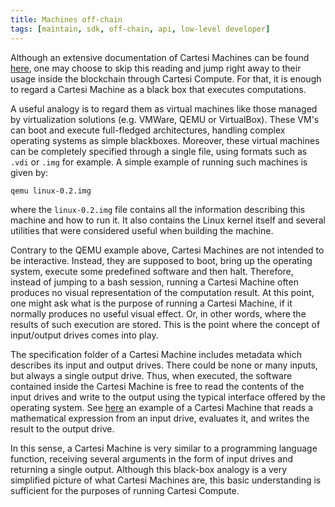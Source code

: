 ```yaml
---
title: Machines off-chain
tags: [maintain, sdk, off-chain, api, low-level developer]
---
```


Although an extensive documentation of Cartesi Machines can be found [here](../cartesi-machine/index.md), one may choose to skip this reading and jump right away to their usage inside the blockchain through Cartesi Compute. For that, it is enough to regard a Cartesi Machine as a black box that executes computations.

A useful analogy is to regard them as virtual machines like those managed by virtualization solutions (e.g. VMWare, QEMU or VirtualBox). These VM's can boot and execute full-fledged architectures, handling complex operating systems as simple blackboxes. Moreover, these virtual machines can be completely specified through a single file, using formats such as `.vdi` or `.img` for example. A simple example of running such machines is given by:

```
qemu linux-0.2.img
```

where the `linux-0.2.img` file contains all the information describing this machine and how to run it. It also contains the Linux kernel itself and several utilities that were considered useful when building the machine.

Contrary to the QEMU example above, Cartesi Machines are not intended to be interactive. Instead, they are supposed to boot, bring up the operating system, execute some predefined software and then halt. Therefore, instead of jumping to a bash session, running a Cartesi Machine often produces no visual representation of the computation result. At this point, one might ask what is the purpose of running a Cartesi Machine, if it normally produces no useful visual effect. Or, in other words, where the results of such execution are stored. This is the point where the concept of input/output drives comes into play.

The specification folder of a Cartesi Machine includes metadata which describes its input and output drives. There could be none or many inputs, but always a single output drive. Thus, when executed, the software contained inside the Cartesi Machine is free to read the contents of the input drives and write to the output using the typical interface offered by the operating system. See [here](../cartesi-machine/host/cmdline.md#cartesi-machine-templates) an example of a Cartesi Machine that reads a mathematical expression from an input drive, evaluates it, and writes the result to the output drive.

In this sense, a Cartesi Machine is very similar to a programming language function, receiving several arguments in the form of input drives and returning a single output. Although this black-box analogy is a very simplified picture of what Cartesi Machines are, this basic understanding is sufficient for the purposes of running Cartesi Compute.
